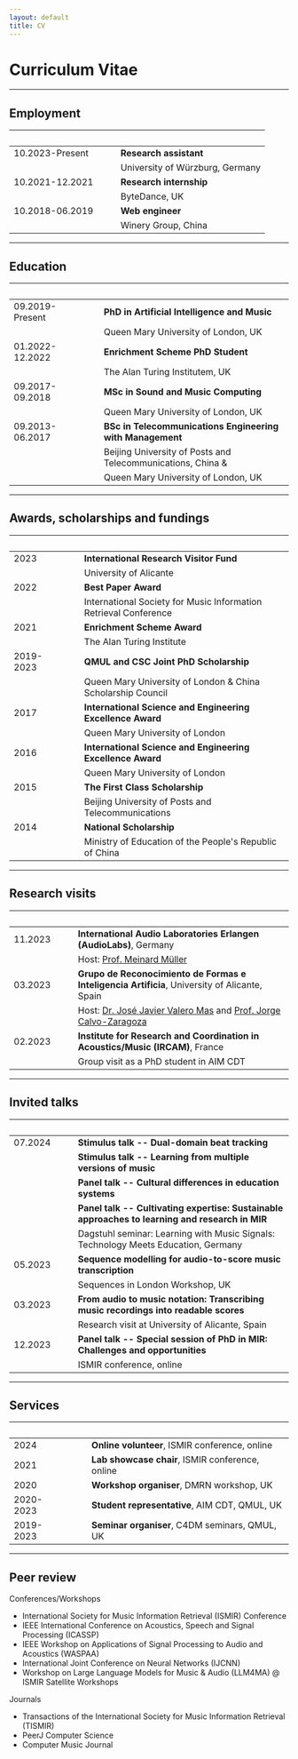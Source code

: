 ```yaml
---
layout: default
title: CV
---
```


# Curriculum Vitae

---

## Employment

|                       | &nbsp;&nbsp;&nbsp;&nbsp; |       |
|:--------------------- |:------------------------ |:----- |
| 10.2023-Present       | | **Research assistant** |
|                       | | University of Würzburg, Germany |
| 10.2021-12.2021       | | **Research internship** |
|                       | | ByteDance, UK |
| 10.2018-06.2019       | | **Web engineer** |
|                       | | Winery Group, China |

---

## Education

|                   | &nbsp;&nbsp;&nbsp;&nbsp;  |       |
|:----------------- |:------------------------- |:----- |
| 09.2019-Present   | | **PhD in Artificial Intelligence and Music** |
|                   | | Queen Mary University of London, UK |
| 01.2022-12.2022   | | **Enrichment Scheme PhD Student** |
|                   | | The Alan Turing Institutem, UK |
| 09.2017-09.2018   | | **MSc in Sound and Music Computing** |
|                   | | Queen Mary University of London, UK |
| 09.2013-06.2017   | | **BSc in Telecommunications Engineering with Management** |
|                   | | Beijing University of Posts and Telecommunications, China & |
|                   | | Queen Mary University of London, UK |

---

## Awards, scholarships and fundings

|       | &nbsp;&nbsp;&nbsp;&nbsp;  |     |
|:----- |:------------------------- |:--- |
| 2023  | | **International Research Visitor Fund** |
|       | | University of Alicante |
| 2022  | | **Best Paper Award** |
|       | | International Society for Music Information Retrieval Conference |
| 2021  | | **Enrichment Scheme Award** |
|       | | The Alan Turing Institute |
| 2019-2023  | | **QMUL and CSC Joint PhD Scholarship** |
|            | | Queen Mary University of London & China Scholarship Council |
| 2017  | | **International Science and Engineering Excellence Award** |
|       | | Queen Mary University of London |
| 2016  | | **International Science and Engineering Excellence Award** |
|       | | Queen Mary University of London |
| 2015  | | **The First Class Scholarship** |
|       | | Beijing University of Posts and Telecommunications |
| 2014  | | **National Scholarship** |
|       | | Ministry of Education of the People's Republic of China |

---

## Research visits

|           | &nbsp;&nbsp;&nbsp;&nbsp;  |     |
|:--------- |:------------------------- |:--- |
| 11.2023   | | **International Audio Laboratories Erlangen (AudioLabs)**, Germany |
|           | | Host: [Prof. Meinard Müller](https://www.audiolabs-erlangen.de/fau/professor/mueller) |
| 03.2023   | | **Grupo de Reconocimiento de Formas e Inteligencia Artificia**, University of Alicante, Spain |
|           | | Host: [Dr. José Javier Valero Mas](https://cvnet.cpd.ua.es/curriculum-breve/es/valero-mas-jose-javier/13771) and [Prof. Jorge Calvo-Zaragoza](https://www.dlsi.ua.es/~jcalvo/) |
| 02.2023   | | **Institute for Research and Coordination in Acoustics/Music (IRCAM)**, France |
|           | | Group visit as a PhD student in AIM CDT |

---

## Invited talks

|           | &nbsp;&nbsp;&nbsp;&nbsp;  |     |
|:--------- |:------------------------- |:--- |
| 07.2024   | | **Stimulus talk -- Dual-domain beat tracking** |
|           | | **Stimulus talk -- Learning from multiple versions of music** |
|           | | **Panel talk -- Cultural differences in education systems** |
|           | | **Panel talk -- Cultivating expertise: Sustainable approaches to learning and research in MIR** |
|           | | Dagstuhl seminar: Learning with Music Signals: Technology Meets Education, Germany |
| 05.2023   | | **Sequence modelling for audio-to-score music transcription** |
|           | | Sequences in London Workshop, UK |
| 03.2023   | | **From audio to music notation: Transcribing music recordings into readable scores** |
|           | | Research visit at University of Alicante, Spain |
| 12.2023   | | **Panel talk -- Special session of PhD in MIR: Challenges and opportunities** |
|           | | ISMIR conference, online |

---

## Services

|       | &nbsp;&nbsp;&nbsp;&nbsp;  |     |
|:----- |:------------------------- |:--- |
| 2024  | | **Online volunteer**, ISMIR conference, online |
| 2021  | | **Lab showcase chair**, ISMIR conference, online |
| 2020  | | **Workshop organiser**, DMRN workshop, UK |
| 2020-2023 | | **Student representative**, AIM CDT, QMUL, UK |
| 2019-2023 | | **Seminar organiser**, C4DM seminars, QMUL, UK |

---

## Peer review

Conferences/Workshops

- International Society for Music Information Retrieval (ISMIR) Conference
- IEEE International Conference on Acoustics, Speech and Signal Processing (ICASSP)
- IEEE Workshop on Applications of Signal Processing to Audio and Acoustics (WASPAA)
- International Joint Conference on Neural Networks (IJCNN)
- Workshop on Large Language Models for Music & Audio (LLM4MA) @ ISMIR Satellite Workshops

Journals

- Transactions of the International Society for Music Information Retrieval (TISMIR)
- PeerJ Computer Science
- Computer Music Journal
